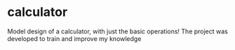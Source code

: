 # calculator
Model design of a calculator, with just the basic operations! The project was developed to train and improve my knowledge
